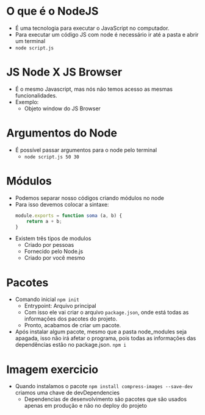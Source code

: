 # O que é o NodeJS

- É uma tecnologia para executar o JavaScript no computador.
- Para executar um código JS com node é necessário ir até a pasta e abrir um terminal
- `node script.js`

# JS Node X JS Browser

- É o mesmo Javascript, mas nós não temos acesso as mesmas funcionalidades. 
- Exemplo:
    - Objeto window do JS Browser

# Argumentos do Node

- É possível passar argumentos para o node pelo terminal
    - `node script.js 50 30`

# Módulos

- Podemos separar nosso códigos criando módulos no node
- Para isso devemos colocar a sintaxe: 
    ```Javascript
    module.exports = function soma (a, b) {
        return a + b;
    }
    ```
- Existem três tipos de modulos
    - Criado por pessoas
    - Fornecido pelo Node.js
    - Criado por você mesmo

# Pacotes 

- Comando inicial `npm init`
    - Entrypoint: Arquivo principal
    - Com isso ele vai criar o arquivo `package.json`, onde está todas as informações dos pacotes do projeto.
    - Pronto, acabamos de criar um pacote.
- Após instalar algum pacote, mesmo que a pasta node_modules seja apagada, isso não irá afetar o programa, pois todas as
informações das dependências estão no package.json. `npm i`

# Imagem exercicio

- Quando instalamos o pacote `npm install compress-images --save-dev` criamos uma chave de devDependencies
    - Dependencias de desenvolvimento são pacotes que são usados apenas em produção e não no deploy do projeto